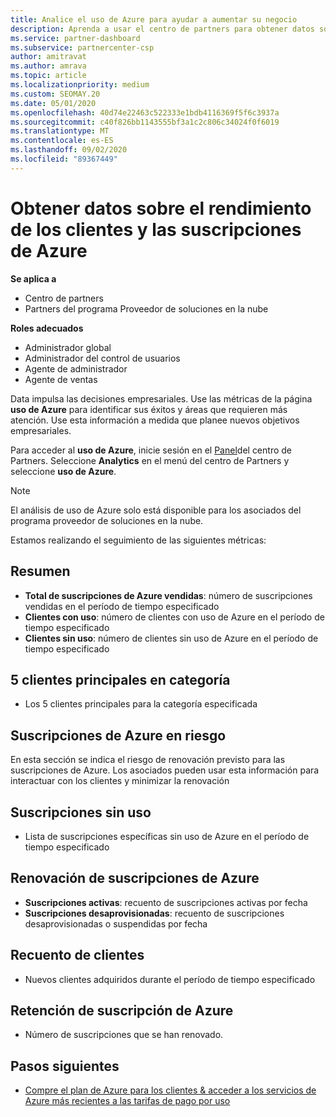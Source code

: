 ```yaml
---
title: Analice el uso de Azure para ayudar a aumentar su negocio
description: Aprenda a usar el centro de partners para obtener datos sobre el uso de las suscripciones de Azure de sus clientes.
ms.service: partner-dashboard
ms.subservice: partnercenter-csp
author: amitravat
ms.author: amrava
ms.topic: article
ms.localizationpriority: medium
ms.custom: SEOMAY.20
ms.date: 05/01/2020
ms.openlocfilehash: 40d74e22463c522333e1bdb4116369f5f6c3937a
ms.sourcegitcommit: c40f826bb1143555bf3a1c2c806c34024f0f6019
ms.translationtype: MT
ms.contentlocale: es-ES
ms.lasthandoff: 09/02/2020
ms.locfileid: "89367449"
---
```

# <a name="get-data-about-how-well-your-customers-and-azure-subscriptions-are-doing"></a>Obtener datos sobre el rendimiento de los clientes y las suscripciones de Azure

**Se aplica a**

- Centro de partners
- Partners del programa Proveedor de soluciones en la nube

**Roles adecuados**

- Administrador global
- Administrador del control de usuarios
- Agente de administrador
- Agente de ventas

Data impulsa las decisiones empresariales. Use las métricas de la página **uso de Azure** para identificar sus éxitos y áreas que requieren más atención. Use esta información a medida que planee nuevos objetivos empresariales.

Para acceder al **uso de Azure**, inicie sesión en el [Panel](https:/partner.microsoft.com/dashboard)del centro de Partners. Seleccione **Analytics** en el menú del centro de Partners y seleccione **uso de Azure**.

> [!NOTE]
> El análisis de uso de Azure solo está disponible para los asociados del programa proveedor de soluciones en la nube.

Estamos realizando el seguimiento de las siguientes métricas:

## <a name="summary"></a>Resumen

- **Total de suscripciones de Azure vendidas**: número de suscripciones vendidas en el período de tiempo especificado  
- **Clientes con uso**: número de clientes con uso de Azure en el período de tiempo especificado  
- **Clientes sin uso**: número de clientes sin uso de Azure en el período de tiempo especificado  

## <a name="top-5-customers-in-category"></a>5 clientes principales en categoría

- Los 5 clientes principales para la categoría especificada  

## <a name="azure-subscriptions-at-risk"></a>Suscripciones de Azure en riesgo

En esta sección se indica el riesgo de renovación previsto para las suscripciones de Azure. Los asociados pueden usar esta información para interactuar con los clientes y minimizar la renovación

## <a name="subscriptions-without-usage"></a>Suscripciones sin uso

- Lista de suscripciones específicas sin uso de Azure en el período de tiempo especificado  

## <a name="azure-subscription-churn"></a>Renovación de suscripciones de Azure

- **Suscripciones activas**: recuento de suscripciones activas por fecha  
- **Suscripciones desaprovisionadas**: recuento de suscripciones desaprovisionadas o suspendidas por fecha  

## <a name="customer-count"></a>Recuento de clientes

- Nuevos clientes adquiridos durante el período de tiempo especificado  

## <a name="azure-subscription-retention"></a>Retención de suscripción de Azure

- Número de suscripciones que se han renovado.

 ## <a name="next-steps"></a>Pasos siguientes

- [Compre el plan de Azure para los clientes & acceder a los servicios de Azure más recientes a las tarifas de pago por uso](purchase-azure-plan.md)

